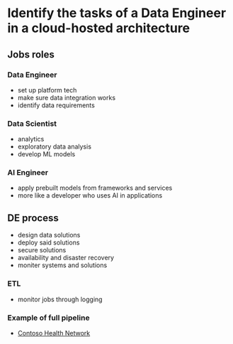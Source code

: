 # Identify the tasks of a Data Engineer in a cloud-hosted architecture
## Jobs roles
### Data Engineer
- set up platform tech
- make sure data integration works
- identify data requirements
### Data Scientist
- analytics
- exploratory data analysis
- develop ML models
### AI Engineer
- apply prebuilt models from frameworks and services
- more like a developer who uses AI in applications

## DE process
- design data solutions
- deploy said solutions
- secure solutions
- availability and disaster recovery
- moniter systems and solutions
### ETL
- monitor jobs through logging
### Example of full pipeline
- [Contoso Health Network](https://docs.microsoft.com/en-us/learn/modules/data-engineering-processes/4-architecturing-project)
